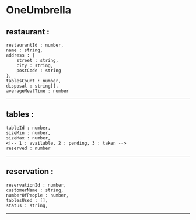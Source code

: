 # OneUmbrella

restaurant :
---
    restaurantId : number,
    name : string,
    address : {
        street : string,
        city : string,
        postCode : string
    },
    tablesCount : number,
    disposal : string[],
    averageMealTime : number
---

tables : 
---
    tableId : number,
    sizeMin : number,
    sizeMax : number,
    <!-- 1 : available, 2 : pending, 3 : taken -->
    reserved : number
---

reservation :
---
    reservationId : number,
    customerName : string,
    numberOfPeople : number,
    tablesUsed : [],
    status : string,
---
